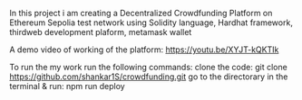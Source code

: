 In this project i am creating a Decentralized Crowdfunding Platform on Ethereum Sepolia test network using Solidity language, Hardhat framework, thirdweb development plaform, metamask wallet

A  demo video of working of the platform: https://youtu.be/XYJT-kQKTIk

To run the my work run the following commands:
              clone the code:  git clone https://github.com/shankar1S/crowdfunding.git
  go to the directorary in the terminal & run:  npm run deploy
